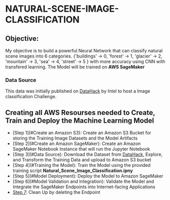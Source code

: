 # NATURAL-SCENE-IMAGE-CLASSIFICATION

## Objective:
My objective is to build a powerful Neural Network that can classify natural scene images into 6 categories. {'buildings' -> 0, 'forest' -> 1, 'glacier' -> 2, 'mountain' -> 3, 'sea' -> 4, 'street' -> 5 } with more accuracy using CNN with transfered learning. The Model will be trained on **AWS SageMaker**

### Data Source
This data was initially published on [DataHack](https://datahack.analyticsvidhya.com) by Intel to host a Image classification Challenge.

## Creating all AWS Resourses needed to Create, Train and Deploy the Machine Learning Model
* [Step 1](#Create an Amazon S3): Create an Amazon S3 Bucket for storing the Training Image Datasets and the Model Artifacts 
* [Step 2](#Create an Amazon SageMaker): Create an Amazon SageMaker Notebook Instance that will run the Jupyter Notebook
* [Step 3](#Data Source): Download the Dataset from [DataHack](https://datahack.analyticsvidhya.com), Explore, and Transform the Training Data and upload to Amazon S3 bucket
* [Step 4](#Training the Model): Train the Model using the provided training script **Natural_Scene_Image_Classification.ipny**   
* [Step 5](#Model Deployment): Deploy the Model to Amazon SageMaker
* [Step 6](#Model Validation and Integration): Validate the Model and Integrate the SageMaker Endpoints into Internet-facing Applications
* [Step 7](#Clean-up): Clean Up by deleting the Endpoint
